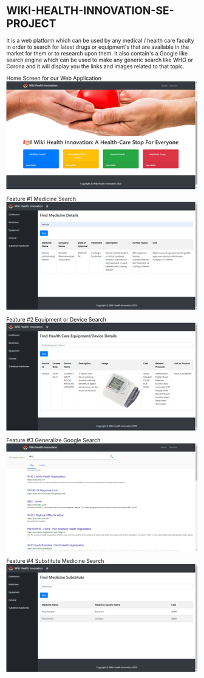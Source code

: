# WIKI-HEALTH-INNOVATION-SE-PROJECT
It is a web platform which can be used by any medical / health care faculty in order to search for latest drugs or equipment's that are available in the market for them or to research upon them. It also contain's a Google like search engine which can be used to make any generic search like WHO or Corona and it will display you the links and images related to that topic. 

Home Screen for our Web Application
![](https://raw.githubusercontent.com/HusainKagalwala07/WIKI-HEALTH-INNOVATION-SE-PROJECT/master/img/ss1.png)

Feature #1 Medicine Search
![](https://raw.githubusercontent.com/HusainKagalwala07/WIKI-HEALTH-INNOVATION-SE-PROJECT/master/img/ss2.png)

Feature #2 Equipment or Device Search 
![](https://raw.githubusercontent.com/HusainKagalwala07/WIKI-HEALTH-INNOVATION-SE-PROJECT/master/img/ss3.png)

Feature #3 Generalize Google Search
![](https://raw.githubusercontent.com/HusainKagalwala07/WIKI-HEALTH-INNOVATION-SE-PROJECT/master/img/ss4.png)

Feature #4 Substitute Medicine Search
![](https://raw.githubusercontent.com/HusainKagalwala07/WIKI-HEALTH-INNOVATION-SE-PROJECT/master/img/ss5.png)
